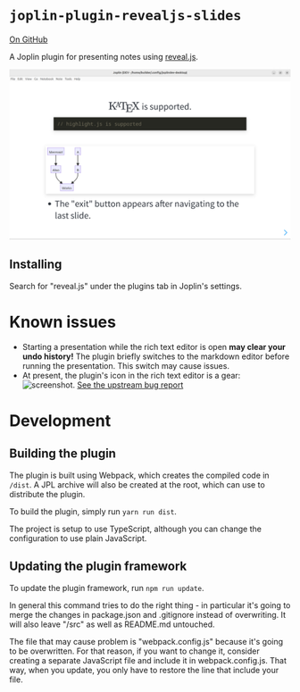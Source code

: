 # `joplin-plugin-revealjs-slides`
[On GitHub](https://github.com/personalizedrefrigerator/joplin-plugin-revealjs-slides)

A Joplin plugin for presenting notes using [reveal.js](https://revealjs.com/).

<img width="600" src="./screenshots/screenshot-light.png" alt=""/>

## Installing
Search for "reveal.js" under the plugins tab in Joplin's settings.

# Known issues
 * Starting a presentation while the rich text editor is open **may clear your undo history!** The plugin briefly switches to the markdown editor before running the presentation. This switch may cause issues.
 * At present, the plugin's icon in the rich text editor is a gear: ![screenshot](https://user-images.githubusercontent.com/46334387/220479210-5f54bef6-a690-4ae1-9d7c-2d675c8f76ea.png). [See the upstream bug report](https://github.com/laurent22/joplin/issues/6876)


# Development
## Building the plugin

The plugin is built using Webpack, which creates the compiled code in `/dist`. A JPL archive will also be created at the root, which can use to distribute the plugin.

To build the plugin, simply run `yarn run dist`.

The project is setup to use TypeScript, although you can change the configuration to use plain JavaScript.

## Updating the plugin framework

To update the plugin framework, run `npm run update`.

In general this command tries to do the right thing - in particular it's going to merge the changes in package.json and .gitignore instead of overwriting. It will also leave "/src" as well as README.md untouched.

The file that may cause problem is "webpack.config.js" because it's going to be overwritten. For that reason, if you want to change it, consider creating a separate JavaScript file and include it in webpack.config.js. That way, when you update, you only have to restore the line that include your file.
